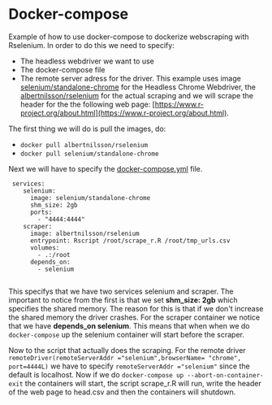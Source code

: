 # Docker-compose
Example of how to use docker-compose to dockerize webscraping with Rselenium. In order to do this we need to specify:
- The headless webdriver we want to use
- The docker-compose file
- The remote server adress for the driver.
This example uses image [selenium/standalone-chrome](https://hub.docker.com/r/selenium/standalone-chrome) for the Headless Chrome Webdriver, the [albertnilsson/rselenium](https://hub.docker.com/repository/docker/albertnilsson/rselenium) for the actual scraping and we will scrape the header for the the following web page: [https://www.r-project.org/about.html](https://www.r-project.org/about.html).

The first thing we will do is pull the images, do:
* `docker pull albertnilsson/rselenium`
* `docker pull selenium/standalone-chrome`

Next we will have to specify the [docker-compose.yml](https://docs.docker.com/compose/) file.
```
 services:
    selenium:
      image: selenium/standalone-chrome
      shm_size: 2gb
      ports:
        - "4444:4444"
    scraper:
      image: albertnilsson/rselenium
      entrypoint: Rscript /root/scrape_r.R /root/tmp_urls.csv
      volumes:
        - .:/root
      depends_on:
        - selenium
  
```

This specifys that we have two services selenium and scraper.
The important to notice from the first is that we set **shm_size: 2gb** which specifies the shared memory. The reason for this is that if we don't increase the shared memory the driver crashes. For the scraper container we notice that we have **depends_on selenium**. This means that when when we do `docker-compose` up the selenium container will start before the scraper.


Now to the script that actually does the scraping. For the remote driver `remoteDriver(remoteServerAddr ="selenium",browserName= "chrome", port=4444L)` we have to specify `remoteServerAddr ="selenium"` since the default is localhost. Now if we do `docker-compose up --abort-on-container-exit` the containers will start, the script scrape_r.R will run, write the header of the web page to head.csv and then the containers will shutdown.
